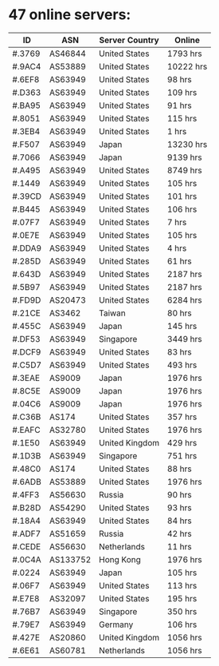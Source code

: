 # 47 online servers:

| ID | ASN | Server Country | Online |
| ------ | ------ | ------ | ------ |
| #.3769 | AS46844 | United States | 1793 hrs |
| #.9AC4 | AS53889 | United States | 10222 hrs |
| #.6EF8 | AS63949 | United States | 98 hrs |
| #.D363 | AS63949 | United States | 109 hrs |
| #.BA95 | AS63949 | United States | 91 hrs |
| #.8051 | AS63949 | United States | 115 hrs |
| #.3EB4 | AS63949 | United States | 1 hrs |
| #.F507 | AS63949 | Japan | 13230 hrs |
| #.7066 | AS63949 | Japan | 9139 hrs |
| #.A495 | AS63949 | United States | 8749 hrs |
| #.1449 | AS63949 | United States | 105 hrs |
| #.39CD | AS63949 | United States | 101 hrs |
| #.B445 | AS63949 | United States | 106 hrs |
| #.07F7 | AS63949 | United States | 7 hrs |
| #.0E7E | AS63949 | United States | 105 hrs |
| #.DDA9 | AS63949 | United States | 4 hrs |
| #.285D | AS63949 | United States | 61 hrs |
| #.643D | AS63949 | United States | 2187 hrs |
| #.5B97 | AS63949 | United States | 2187 hrs |
| #.FD9D | AS20473 | United States | 6284 hrs |
| #.21CE | AS3462 | Taiwan | 80 hrs |
| #.455C | AS63949 | Japan | 145 hrs |
| #.DF53 | AS63949 | Singapore | 3449 hrs |
| #.DCF9 | AS63949 | United States | 83 hrs |
| #.C5D7 | AS63949 | United States | 493 hrs |
| #.3EAE | AS9009 | Japan | 1976 hrs |
| #.8C5E | AS9009 | Japan | 1976 hrs |
| #.04C6 | AS9009 | Japan | 1976 hrs |
| #.C36B | AS174 | United States | 357 hrs |
| #.EAFC | AS32780 | United States | 1976 hrs |
| #.1E50 | AS63949 | United Kingdom | 429 hrs |
| #.1D3B | AS63949 | Singapore | 751 hrs |
| #.48C0 | AS174 | United States | 88 hrs |
| #.6ADB | AS53889 | United States | 1976 hrs |
| #.4FF3 | AS56630 | Russia | 90 hrs |
| #.B28D | AS54290 | United States | 93 hrs |
| #.18A4 | AS63949 | United States | 84 hrs |
| #.ADF7 | AS51659 | Russia | 42 hrs |
| #.CEDE | AS56630 | Netherlands | 11 hrs |
| #.0C4A | AS133752 | Hong Kong | 1976 hrs |
| #.0224 | AS63949 | Japan | 105 hrs |
| #.06F7 | AS63949 | United States | 113 hrs |
| #.E7E8 | AS32097 | United States | 195 hrs |
| #.76B7 | AS63949 | Singapore | 350 hrs |
| #.79E7 | AS63949 | Germany | 106 hrs |
| #.427E | AS20860 | United Kingdom | 1056 hrs |
| #.6E61 | AS60781 | Netherlands | 1056 hrs |


